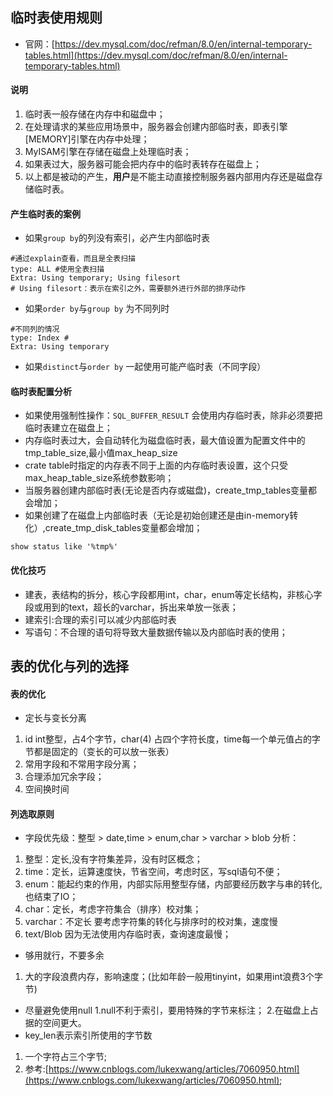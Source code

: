 ## 临时表使用规则
- 官网：[https://dev.mysql.com/doc/refman/8.0/en/internal-temporary-tables.html](https://dev.mysql.com/doc/refman/8.0/en/internal-temporary-tables.html)<br />

#### 说明
1. 临时表一般存储在内存中和磁盘中；
1. 在处理请求的某些应用场景中，服务器会创建内部临时表，即表引擎[MEMORY]引擎在内存中处理；
2. MyISAM引擎在存储在磁盘上处理临时表；
3. 如果表过大，服务器可能会把内存中的临时表转存在磁盘上；
4. 以上都是被动的产生，**用户**是不能主动直接控制服务器内部用内存还是磁盘存储临时表。

#### 产生临时表的案例
- 如果`group by`的列没有索引，必产生内部临时表
```mysql
#通过explain查看，而且是全表扫描
type: ALL #使用全表扫描
Extra: Using temporary; Using filesort
# Using filesort：表示在索引之外，需要额外进行外部的排序动作
```
- 如果`order by`与`group by` 为不同列时
```mysql
#不同列的情况
type: Index #
Extra: Using temporary 
```
- 如果`distinct`与`order by` 一起使用可能产临时表（不同字段）
#### 临时表配置分析
- 如果使用强制性操作：`SQL_BUFFER_RESULT` 会使用内存临时表，除非必须要把临时表建立在磁盘上；
- 内存临时表过大，会自动转化为磁盘临时表，最大值设置为配置文件中的tmp_table_size,最小值max_heap_size
- crate table时指定的内存表不同于上面的内存临时表设置，这个只受max_heap_table_size系统参数影响；
- 当服务器创建内部临时表(无论是否内存或磁盘)，create_tmp_tables变量都会增加；
- 如果创建了在磁盘上内部临时表（无论是初始创建还是由in-memory转化）,create_tmp_disk_tables变量都会增加；
```mysql
show status like '%tmp%'
```
#### 优化技巧
- 建表，表结构的拆分，核心字段都用int，char，enum等定长结构，非核心字段或用到的text，超长的varchar，拆出来单放一张表；
- 建索引:合理的索引可以减少内部临时表
- 写语句：不合理的语句将导致大量数据传输以及内部临时表的使用；

## 表的优化与列的选择
#### 表的优化
- 定长与变长分离
1. id int整型，占4个字节，char(4) 占四个字符长度，time每一个单元值占的字节都是固定的（变长的可以放一张表）
2. 常用字段和不常用字段分离；
3. 合理添加冗余字段；
4. 空间换时间

#### 列选取原则
- 字段优先级：整型 > date,time > enum,char > varchar > blob
分析：
1. 整型：定长,没有字符集差异，没有时区概念；
2. time：定长，运算速度快，节省空间，考虑时区，写sql语句不便；
3. enum：能起约束的作用，内部实际用整型存储，内部要经历数字与串的转化,也结束了IO；
4. char：定长，考虑字符集合（排序）校对集；
5. varchar：不定长 要考虑字符集的转化与排序时的校对集，速度慢
6. text/Blob 因为无法使用内存临时表，查询速度最慢；
- 够用就行，不要多余
1. 大的字段浪费内存，影响速度；(比如年龄一般用tinyint，如果用int浪费3个字节)
- 尽量避免使用null
1.null不利于索引，要用特殊的字节来标注；
2.在磁盘上占据的空间更大。
- key_len表示索引所使用的字节数
1. 一个字符占三个字节;
2. 参考:[https://www.cnblogs.com/lukexwang/articles/7060950.html](https://www.cnblogs.com/lukexwang/articles/7060950.html);
